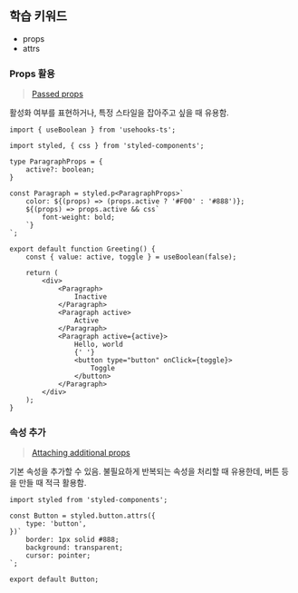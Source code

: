 ## 학습 키워드

- props
- attrs

### Props 활용

> [Passed props](https://styled-components.com/docs/basics#passed-props)
> 

활성화 여부를 표현하거나, 특정 스타일을 잡아주고 싶을 때 유용함.

```tsx
import { useBoolean } from 'usehooks-ts';

import styled, { css } from 'styled-components';

type ParagraphProps = {
	active?: boolean;
}

const Paragraph = styled.p<ParagraphProps>`
	color: ${(props) => (props.active ? '#F00' : '#888')};
	${(props) => props.active && css`
		font-weight: bold;
	`}
`;

export default function Greeting() {
	const { value: active, toggle } = useBoolean(false);
	
	return (
		<div>
			<Paragraph>
				Inactive
			</Paragraph>
			<Paragraph active>
				Active
			</Paragraph>
			<Paragraph active={active}>
				Hello, world
				{' '}
				<button type="button" onClick={toggle}>
					Toggle
				</button>
			</Paragraph>
		</div>
	);
}
```

### 속성 추가

> [Attaching additional props](https://styled-components.com/docs/basics#attaching-additional-props)
> 

기본 속성을 추가할 수 있음. 불필요하게 반복되는 속성을 처리할 때 유용한데, 버튼 등을 만들 때 적극 활용함.

```tsx
import styled from 'styled-components';

const Button = styled.button.attrs({
	type: 'button',
})`
	border: 1px solid #888;
	background: transparent;
	cursor: pointer;
`;

export default Button;
```

